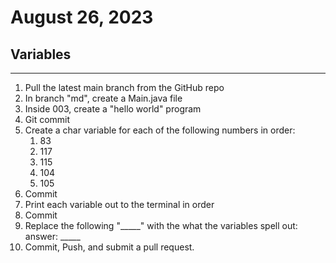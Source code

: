 # August 26, 2023

## Variables

---

1. Pull the latest main branch from the GitHub repo
2. In branch "md", create a Main.java file
3. Inside 003, create a "hello world" program
4. Git commit 
5. Create a char variable for each of the following numbers in order:
   1. 83
   2. 117
   3. 115
   4. 104
   5. 105
6. Commit
7. Print each variable out to the terminal in order
8. Commit
9. Replace the following "_____" with the what the variables spell out:
   answer: _____
10. Commit, Push, and submit a pull request.

